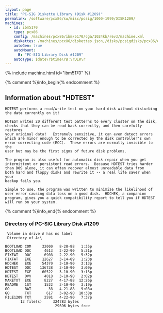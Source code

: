 ```yaml
---
layout: page
title: "PC-SIG Diskette Library (Disk #1209)"
permalink: /software/pcx86/sw/misc/pcsig/1000-1999/DISK1209/
machines:
  - id: ibm5170
    type: pcx86
    config: /machines/pcx86/ibm/5170/cga/1024kb/rev3/machine.xml
    diskettes: /machines/pcx86/diskettes.json,/disks/pcsigdisks/pcx86/diskettes.json
    autoGen: true
    autoMount:
      B: "PC-SIG Library Disk #1209"
    autoType: $date\r$time\rB:\rDIR\r
---
```


{% include machine.html id="ibm5170" %}

{% comment %}info_begin{% endcomment %}

## Information about "HDTEST"

    HDTEST performs a read/write test on your hard disk without disturbing
    the data currently on it!
    
    HDTEST writes 20 different test patterns to every cluster on the disk,
    checks that they can be read back correctly, and then carefully restores
    your original data!   Extremely sensitive, it can even detect errors
    which are minor enough to be corrected by the disk controller's own
    error-correcting code (ECC).  These errors are normally invisible to the
    user but may be the first signs of future disk problems.
    
    The program is also useful for automatic disk repair when you get
    intermittent or persistent read errors.  Because HDTEST tries harder
    than DOS alone, it can often recover almost unreadable data from
    both hard and floppy disks and rewrite it -- a real life saver when your
    backup fails you.
    
    Simple to use, the program was written to minimize the likelihood of
    user error causing data loss on a good disk.  HDCHEK, a companion
    program, gives you a quick compatibility report to tell you if HDTEST
    will run on your system.
{% comment %}info_end{% endcomment %}


### Directory of PC-SIG Library Disk #1209

     Volume in drive A has no label
     Directory of A:\

    BOOTLOAD COM     32000   8-28-88   1:35p
    BOOTLOAD DOC      4613   2-22-90   5:31p
    FIXFAT   DOC      6908   2-22-90   5:32p
    FIXFAT   EXE     12627   3-14-89   1:23p
    HDCHEK   EXE     54370   3-10-90   3:13p
    HDTEST   DOC    136738   3-10-90   3:09p
    HDTEST   EXE     60522   3-10-90   3:13p
    HDTEST   OVV      4010   3-10-90   2:02p
    MAKETXT  EXE      8227   4-17-88  12:26p
    README   1ST      1522   3-10-90   3:19p
    GO       BAT        38   4-21-88   9:08a
    GO       TXT       617   3-02-90  10:38p
    FILE1209 TXT      2591   4-22-90   7:37p
           13 file(s)     324783 bytes
                           29696 bytes free
